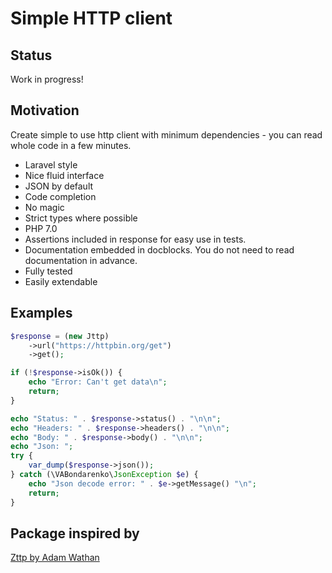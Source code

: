 # Simple HTTP client

## Status
Work in progress!

## Motivation
Create simple to use http client with minimum dependencies - you can read whole code in a few minutes.

- Laravel style
- Nice fluid interface
- JSON by default
- Code completion
- No magic
- Strict types where possible 
- PHP 7.0
- Assertions included in response for easy use in tests.
- Documentation embedded in docblocks. You do not need to read documentation in advance.
- Fully tested
- Easily extendable

## Examples

```php
$response = (new Jttp)
    ->url("https://httpbin.org/get")
    ->get();

if (!$response->isOk()) {
    echo "Error: Can't get data\n";
    return;
}

echo "Status: " . $response->status() . "\n\n";
echo "Headers: " . $response->headers() . "\n\n";
echo "Body: " . $response->body() . "\n\n";
echo "Json: ";
try {
    var_dump($response->json());
} catch (\VABondarenko\JsonException $e) {
    echo "Json decode error: " . $e->getMessage() "\n";
    return;
}
```

## Package inspired by
[Zttp by Adam Wathan](https://github.com/kitetail/zttp)